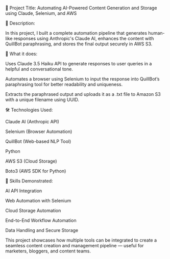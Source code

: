 🔹 Project Title: Automating AI-Powered Content Generation and Storage using Claude, Selenium, and AWS

🚀 Description:

In this project, I built a complete automation pipeline that generates human-like responses using Anthropic's Claude AI, enhances the content with QuillBot paraphrasing, and stores the final output securely in AWS S3.

🧠 What it does:

Uses Claude 3.5 Haiku API to generate responses to user queries in a helpful and conversational tone.

Automates a browser using Selenium to input the response into QuillBot’s paraphrasing tool for better readability and uniqueness.

Extracts the paraphrased output and uploads it as a .txt file to Amazon S3 with a unique filename using UUID.

🛠️ Technologies Used:

Claude AI (Anthropic API)

Selenium (Browser Automation)

QuillBot (Web-based NLP Tool)

Python

AWS S3 (Cloud Storage)

Boto3 (AWS SDK for Python)

📌 Skills Demonstrated:

AI API Integration

Web Automation with Selenium

Cloud Storage Automation

End-to-End Workflow Automation

Data Handling and Secure Storage

This project showcases how multiple tools can be integrated to create a seamless content creation and management pipeline — useful for marketers, bloggers, and content teams.
